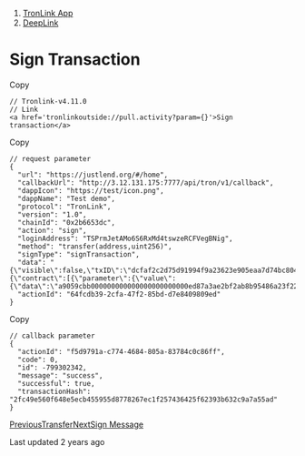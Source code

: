   1. [TronLink App](/tronlink-app)
  2. [DeepLink](/tronlink-app/deeplink)



# Sign Transaction

Copy
    
    
    // Tronlink-v4.11.0
    // Link
    <a href='tronlinkoutside://pull.activity?param={}'>Sign transaction</a>

Copy
    
    
    // request parameter
    {
      "url": "https://justlend.org/#/home",
      "callbackUrl": "http://3.12.131.175:7777/api/tron/v1/callback",
      "dappIcon": "https://test/icon.png",
      "dappName": "Test demo",
      "protocol": "TronLink",
      "version": "1.0",
      "chainId": "0x2b6653dc",
      "action": "sign",
      "loginAddress": "TSPrmJetAMo6S6RxMd4tswzeRCFVegBNig",
      "method": "transfer(address,uint256)",
      "signType": "signTransaction",
      "data": "{\"visible\":false,\"txID\":\"dcfaf2c2d75d91994f9a23623e905eaa7d74bc804fa5821640111ada3441376a\",\"raw_data\":{\"contract\":[{\"parameter\":{\"value\":{\"data\":\"a9059cbb000000000000000000000000ed87a3ae2bf2ab8b95486a23f224487ad75c60200000000000000000000000000000000000000000000000000000000000000014\",\"owner_address\":\"41b42b84bad413dde093e27d01bb02ed9eede52c43\",\"contract_address\":\"41eca9bc828a3005b9a3b909f2cc5c2a54794de05f\"},\"type_url\":\"type.googleapis.com/protocol.TriggerSmartContract\"},\"type\":\"TriggerSmartContract\"}],\"ref_block_bytes\":\"84e1\",\"ref_block_hash\":\"1731d6450e11a03f\",\"expiration\":1670168865000,\"fee_limit\":100000000,\"timestamp\":1670168805340},\"raw_data_hex\":\"0a0284e122081731d6450e11a03f40e8d1c9eecd305aae01081f12a9010a31747970652e676f6f676c65617069732e636f6d2f70726f746f636f6c2e54726967676572536d617274436f6e747261637412740a1541b42b84bad413dde093e27d01bb02ed9eede52c43121541eca9bc828a3005b9a3b909f2cc5c2a54794de05f2244a9059cbb000000000000000000000000ed87a3ae2bf2ab8b95486a23f224487ad75c6020000000000000000000000000000000000000000000000000000000000000001470dcffc5eecd30900180c2d72f\"}",
      "actionId": "64fcdb39-2cfa-47f2-85bd-d7e8409809ed"
    }

Copy
    
    
    // callback parameter
    {
      "actionId": "f5d9791a-c774-4684-805a-83784c0c86ff",
      "code": 0,
      "id": -799302342,
      "message": "success",
      "successful": true,
      "transactionHash": "2fc49e560f648e5ecb455955d8778267ec1f257436425f62393b632c9a7a55ad"
    }

[PreviousTransfer](/tronlink-app/deeplink/transfer)[NextSign Message](/tronlink-app/deeplink/sign-message)

Last updated 2 years ago
